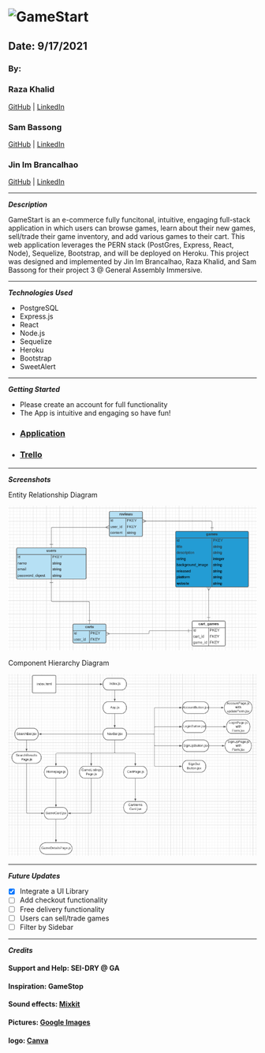 # ![GameStart](https://i.imgur.com/o5heXzws.png)

## Date: 9/17/2021

### By:

### Raza Khalid

[GitHub](https://github.com/Raza-Khalid?tab=repositories) | [LinkedIn](https://www.linkedin.com/feed/)

### Sam Bassong

[GitHub](https://github.com/sbassong) | [LinkedIn](https://www.linkedin.com/in/sambassong/)

### Jin Im Brancalhao

[GitHub](https://github.com/jinimbrancalhao) | [LinkedIn](https://www.linkedin.com/in/jin-im-826a6b215/)

---

**_Description_**

GameStart is an e-commerce fully funcitonal, intuitive, engaging full-stack application in which users can browse games, learn about their new games, sell/trade their game inventory, and add various games to their cart. This web application leverages the PERN stack (PostGres, Express, React, Node), Sequelize, Bootstrap, and will be deployed on Heroku. This project was designed and implemented by Jin Im Brancalhao, Raza Khalid, and Sam Bassong for their project 3 @ General Assembly Immersive.

---
**_Technologies Used_**

- PostgreSQL
- Express.js
- React
- Node.js
- Sequelize
- Heroku
- Bootstrap
- SweetAlert

---
**_Getting Started_**

- Please create an account for full functionality
- The App is intuitive and engaging so have fun!
* ###  [Application]() 
* ###  [Trello](https://trello.com/b/Ei33KKs1/gamestart) 

---
**_Screenshots_**

Entity Relationship Diagram

![erd](./screenshots/erd.png)

Component Hierarchy Diagram

![chd](./screenshots/chd.png)

---
**_Future Updates_**
- [x] Integrate a UI Library
- [ ] Add checkout functionality
- [ ] Free delivery functionality
- [ ] Users can sell/trade games
- [ ] Filter by Sidebar
---
**_Credits_**

#### Support and Help: SEI-DRY @ GA
#### Inspiration: GameStop
#### Sound effects: [Mixkit](https://mixkit.co/)
#### Pictures: [Google Images](https://google.com)
#### logo: [Canva](http://canva.com)
